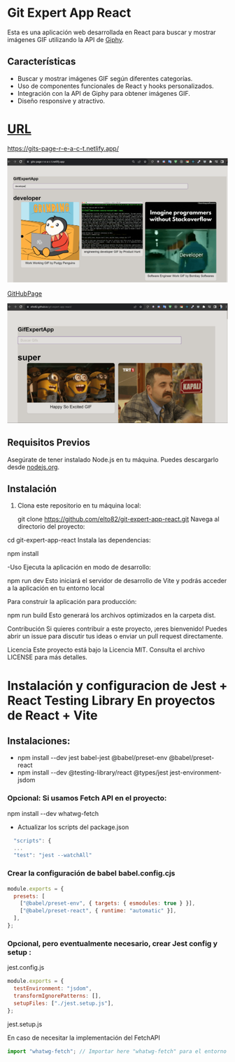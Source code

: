 # Git Expert App React

Esta es una aplicación web desarrollada en React para buscar y mostrar imágenes GIF utilizando la API de [Giphy](https://developers.giphy.com/).

## Características

- Buscar y mostrar imágenes GIF según diferentes categorías.
- Uso de componentes funcionales de React y hooks personalizados.
- Integración con la API de Giphy para obtener imágenes GIF.
- Diseño responsive y atractivo.
  
# [URL](https://gits-page-r-e-a-c-t.netlify.app/)

https://gits-page-r-e-a-c-t.netlify.app/

![Alt text](image.png)

[GitHubPage](https://elto82.github.io/git-expert-app-react/)

![Alt text](image-1.png)

## Requisitos Previos

Asegúrate de tener instalado Node.js en tu máquina. Puedes descargarlo desde [nodejs.org](https://nodejs.org/).

## Instalación

1. Clona este repositorio en tu máquina local:

   git clone https://github.com/elto82/git-expert-app-react.git
Navega al directorio del proyecto:

cd git-expert-app-react
Instala las dependencias:

npm install

-Uso
Ejecuta la aplicación en modo de desarrollo:

npm run dev
Esto iniciará el servidor de desarrollo de Vite y podrás acceder a la aplicación en tu entorno local

Para construir la aplicación para producción:

npm run build
Esto generará los archivos optimizados en la carpeta dist.

Contribución
Si quieres contribuir a este proyecto, ¡eres bienvenido! Puedes abrir un issue para discutir tus ideas o enviar un pull request directamente.

Licencia
Este proyecto está bajo la Licencia MIT. Consulta el archivo LICENSE para más detalles.

# Instalación y configuracion de Jest + React Testing Library En proyectos de React + Vite

## Instalaciones:

- npm install --dev jest babel-jest @babel/preset-env @babel/preset-react
- npm install --dev @testing-library/react @types/jest jest-environment-jsdom

### Opcional: Si usamos Fetch API en el proyecto:

npm install --dev whatwg-fetch

- Actualizar los scripts del package.json  
  
```javaScript
  "scripts": {
  ...
  "test": "jest --watchAll"
  ```

### Crear la configuración de babel babel.config.cjs

```javaScript
module.exports = {
  presets: [
    ["@babel/preset-env", { targets: { esmodules: true } }],
    ["@babel/preset-react", { runtime: "automatic" }],
  ],
};
```

### Opcional, pero eventualmente necesario, crear Jest config y setup :

jest.config.js

```javaScript
module.exports = {
  testEnvironment: "jsdom",
  transformIgnorePatterns: [],
  setupFiles: ["./jest.setup.js"],
};
```

jest.setup.js

En caso de necesitar la implementación del FetchAPI

```javaScript
import "whatwg-fetch"; // Importar here "whatwg-fetch" para el entorno de prueba
```
